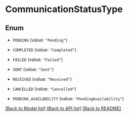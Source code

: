 # CommunicationStatusType

## Enum


* `PENDING` (value: `"Pending"`)

* `COMPLETED` (value: `"Completed"`)

* `FAILED` (value: `"Failed"`)

* `SENT` (value: `"Sent"`)

* `RECEIVED` (value: `"Received"`)

* `CANCELLED` (value: `"Cancelled"`)

* `PENDING_AVAILABILITY` (value: `"PendingAvailability"`)


[[Back to Model list]](../README.md#documentation-for-models) [[Back to API list]](../README.md#documentation-for-api-endpoints) [[Back to README]](../README.md)


